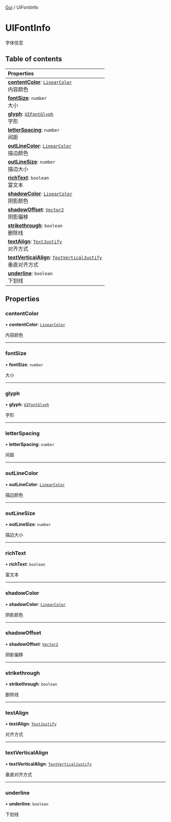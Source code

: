 [Gui](../groups/Core.Gui.md) / UIFontInfo

# UIFontInfo <Badge type="tip" text="Class" /> <Score text="UIFontInfo" />

字体信息

## Table of contents

| Properties |
| :-----|
| **[contentColor](mw.UIFontInfo.md#contentcolor)**: [`LinearColor`](mw.LinearColor.md) <br> 内容颜色|
| **[fontSize](mw.UIFontInfo.md#fontsize)**: `number` <br> 大小|
| **[glyph](mw.UIFontInfo.md#glyph)**: [`UIFontGlyph`](../enums/mw.UIFontGlyph.md) <br> 字形|
| **[letterSpacing](mw.UIFontInfo.md#letterspacing)**: `number` <br> 间距|
| **[outLineColor](mw.UIFontInfo.md#outlinecolor)**: [`LinearColor`](mw.LinearColor.md) <br> 描边颜色|
| **[outLineSize](mw.UIFontInfo.md#outlinesize)**: `number` <br> 描边大小|
| **[richText](mw.UIFontInfo.md#richtext)**: `boolean` <br> 富文本|
| **[shadowColor](mw.UIFontInfo.md#shadowcolor)**: [`LinearColor`](mw.LinearColor.md) <br> 阴影颜色|
| **[shadowOffset](mw.UIFontInfo.md#shadowoffset)**: [`Vector2`](mw.Vector2.md) <br> 阴影偏移|
| **[strikethrough](mw.UIFontInfo.md#strikethrough)**: `boolean` <br> 删除线|
| **[textAlign](mw.UIFontInfo.md#textalign)**: [`TextJustify`](../enums/mw.TextJustify.md) <br> 对齐方式|
| **[textVerticalAlign](mw.UIFontInfo.md#textverticalalign)**: [`TextVerticalJustify`](../enums/mw.TextVerticalJustify.md) <br> 垂直对齐方式|
| **[underline](mw.UIFontInfo.md#underline)**: `boolean` <br> 下划线|

## Properties

### contentColor <Score text="contentColor" /> 

• **contentColor**: [`LinearColor`](mw.LinearColor.md)

内容颜色

___

### fontSize <Score text="fontSize" /> 

• **fontSize**: `number`

大小

___

### glyph <Score text="glyph" /> 

• **glyph**: [`UIFontGlyph`](../enums/mw.UIFontGlyph.md)

字形

___

### letterSpacing <Score text="letterSpacing" /> 

• **letterSpacing**: `number`

间距

___

### outLineColor <Score text="outLineColor" /> 

• **outLineColor**: [`LinearColor`](mw.LinearColor.md)

描边颜色

___

### outLineSize <Score text="outLineSize" /> 

• **outLineSize**: `number`

描边大小

___

### richText <Score text="richText" /> 

• **richText**: `boolean`

富文本

___

### shadowColor <Score text="shadowColor" /> 

• **shadowColor**: [`LinearColor`](mw.LinearColor.md)

阴影颜色

___

### shadowOffset <Score text="shadowOffset" /> 

• **shadowOffset**: [`Vector2`](mw.Vector2.md)

阴影偏移

___

### strikethrough <Score text="strikethrough" /> 

• **strikethrough**: `boolean`

删除线

___

### textAlign <Score text="textAlign" /> 

• **textAlign**: [`TextJustify`](../enums/mw.TextJustify.md)

对齐方式

___

### textVerticalAlign <Score text="textVerticalAlign" /> 

• **textVerticalAlign**: [`TextVerticalJustify`](../enums/mw.TextVerticalJustify.md)

垂直对齐方式

___

### underline <Score text="underline" /> 

• **underline**: `boolean`

下划线

